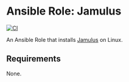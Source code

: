 # Ansible Role: Jamulus

[![CI](https://github.com/guidowojke/ansible-role-jamulus/workflows/CI/badge.svg?event=push)](https://github.com/guidowojke/ansible-role-jamulus/actions?query=workflow%3ACI)

An Ansible Role that installs [Jamulus](https://jamulus.io/) on Linux.

## Requirements

None.

